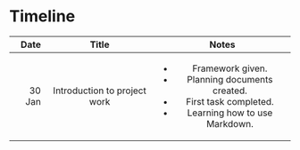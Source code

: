 # Timeline

|Date|Title|Notes|
|---:|:---:|:---:|
|30 Jan|Introduction to project work|<ul><li>Framework given. <li>Planning documents created.<li>First task completed.<li>Learning how to use Markdown.</ul>|
